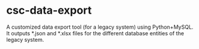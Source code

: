 # csc-data-export
A customized data export tool (for a legacy system) using Python+MySQL. It outputs *.json and *.xlsx files for the different database entities of the legacy system.
